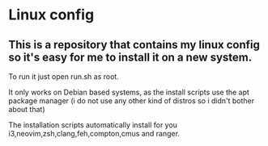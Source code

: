 # Linux config
## This is a repository that contains my linux config so it's easy for me to install it on a new system.

To run it just open run.sh as root.

It only works on Debian based systems, as the install scripts use the apt package manager (i do not use any other kind of distros so i didn't bother about that)

The installation scripts automatically install for you i3,neovim,zsh,clang,feh,compton,cmus and ranger.


